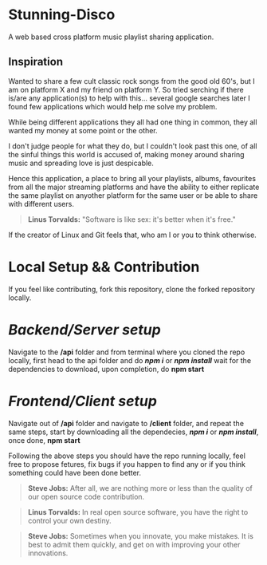 # Stunning-Disco

A web based cross platform music playlist sharing application.

## Inspiration

Wanted to share a few cult classic rock songs from the good old 60's, but I am on platform X and my friend on platform Y. So tried serching if there is/are any application(s) to help with this... several google searches later I found few applications which would help me solve my problem. 

While being different applications they all had one thing in common, they all wanted my money at some point or the other.

I don't judge people for what they do, but I couldn't look past this one, of all the sinful things this world is accused of, making money around sharing music and spreading love is just despicable. 

Hence this application, a place to bring all your playlists, albums, favourites from all the major streaming platforms and have the ability to either replicate the same playlist on anyother platform for the same user or be able to share with different users.

> **Linus Torvalds:** "Software is like sex: it's better when it's free."

If the creator of Linux and Git feels that, who am I or you to think otherwise.

# Local Setup && Contribution

If you feel like contributing, fork this repository, clone the forked repository locally.

# **_Backend/Server setup_**

Navigate to the **/api** folder and from terminal where you cloned the repo locally, first head to the api folder and do **_npm i_** or **_npm install_** wait for the dependencies to download, upon completion, do **npm start**

# **_Frontend/Client setup_**

Navigate out of **/api** folder and navigate to **/client** folder, and repeat the same steps, start by downloading all the dependecies, **_npm i_** or **_npm install_**, once done, **npm start**

Following the above steps you should have the repo running locally, feel free to propose fetures, fix bugs if you happen to find any or if you think something could have been done better.

> **Steve Jobs:** After all, we are nothing more or less than the quality of our open source code contribution.

> **Linus Torvalds:** In real open source software, you have the right to control your own destiny.

> **Steve Jobs:** Sometimes when you innovate, you make mistakes. It is best to admit them quickly, and get on with improving your other innovations.
